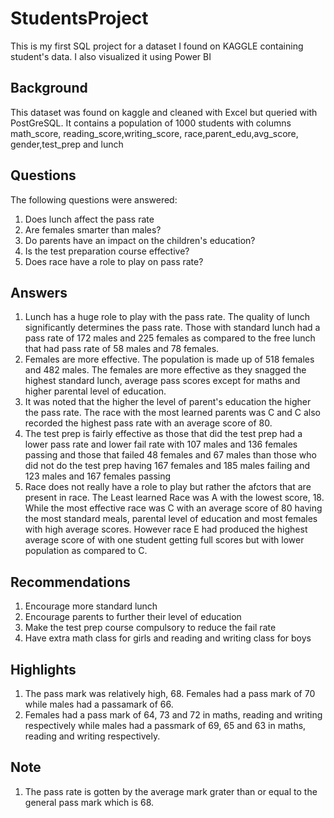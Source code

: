# StudentsProject
This is my first SQL project for a dataset I found on KAGGLE containing student's data. I also visualized it using Power BI

## Background
This dataset was found on kaggle and cleaned with Excel but queried with PostGreSQL.
It contains a population of 1000 students with columns math_score, reading_score,writing_score, race,parent_edu,avg_score, gender,test_prep and lunch

## Questions
The following questions were answered:
1. Does lunch affect the pass rate
2. Are females smarter than males?
3. Do parents have an impact on the children's education?
4. Is the test preparation course effective?
5. Does race have a role to play on pass rate?

## Answers
1. Lunch has a huge role to play with the pass rate. The quality of lunch significantly determines the pass rate. Those with standard lunch had a pass rate of 172 males and 225 females as compared to the free lunch that had pass rate of 58 males and 78 females.
2. Females are more effective. The population is made up of 518 females and 482 males. The females are more effective as they snagged the highest standard lunch, average pass scores except for maths and higher parental level of education. 
3. It was noted that the higher the level of parent's education the higher the pass rate. The race with the most learned parents was C and C also recorded the highest pass rate with an average score of 80. 
4. The test prep is fairly effective as those that did the test prep had a lower pass rate and lower fail rate with 107 males and 136 females passing and those that failed 48 females and 67 males than those who did not do the test prep having 167 females and 185 males failing and 123 males and 167 females passing
5. Race does not really have a role to play but rather the afctors that are present in race. The Least learned Race was A with the lowest score, 18. While the most effective race was C with an average score of 80 having the most standard meals, parental level of education and most females with high average scores. However race E had produced the highest average score of with one student getting full scores but with lower population as compared to C.

## Recommendations
1. Encourage more standard lunch
2. Encourage parents to further their level of education
3. Make the test prep course compulsory to reduce the fail rate
4. Have extra math class for girls and reading and writing class for boys

## Highlights
1. The pass mark was relatively high, 68. Females had a pass mark of 70 while males had a passamark of 66. 
2. Females had a pass mark of 64, 73 and 72 in maths, reading and writing respectively while males had a passmark of 69, 65 and 63 in maths, reading and writing respectively.

## Note
1. The pass rate is gotten by the average mark grater than or equal to the general pass mark which is 68.
